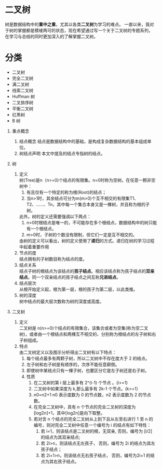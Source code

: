 # 二叉树

树是数据结构中的**重中之重**，尤其以各类**二叉树**为学习的难点。
一直以来，我对于树的掌握都是模棱两可的状态，现在希望通过写一个关于二叉树的专题系列，
在学习与总结的同时更加深入的了解掌握二叉树。

# 分类

- 二叉树
- 完全二叉树
- 满二叉树
- 线索二叉树
- Huffman 树
- 二叉排序树
- 平衡二叉树
- 红黑树
- B 树

1. 重点概念

   1. 结点概念
      结点是数据结构中的基础，是构成复杂数据结构的基本组成单位。
   2. 树结点声明 本文中提及的结点专指树的结点。

2. 树
   <ol><li>定义<br>
   树(Tree)是n（n>=0)个结点的有限集。n=0时称为空树。在任意一颗非空树中：
       <ol><li>有且仅有一个特定的称为根(Root)的结点；</li>
       <li>当n>1时，其余结点可分为m(m>0)个互不相交的有限集T1、T2、......、Tn，其中每一个集合本身又是一棵树，并且称为根的子树。</li></ol>
       此外，树的定义还需要强调以下两点：
           <ol><li>n>0时根结点是唯一的，不可能存在多个根结点，数据结构中的树只能有一个根结点。</li>
           <li>m>0时，子树的个数没有限制，但它们一定是互不相交的。</li></ol>
   由树的定义可以看出，树的定义使用了<b>递归</b>的方式。递归在树的学习过程中起着重要作用</li>
   <li>节点的度<br>
   结点拥有的子树数目称为结点的度。
   </li>
   <li>结点关系<br>
   结点子树的根结点为该结点的<b>孩子结点</b>。相应该结点称为孩子结点的<b>双亲结点</b>。同一个双亲结点的孩子结点之间互称<b>兄弟结点</b>。
   </li>
   <li>结点层次<br>
   从根开始定义起，根为第一层，根的孩子为第二层，以此类推。</li>
   <li>树的深度<br>
   树中结点的最大层次数称为树的深度或高度。</li>
   </ol>
3. 二叉树<br>
   <ol><li>定义<br>
   二叉树是 n(n>=0)个结点的有限集合，该集合或者为空集(称为空二叉树)，或者由一个根结点和两棵互不相交的、分别称为根结点的左子树和右子树组成。</li>
   <li>特点<br>
   由二叉树定义以及图示分析得出二叉树有以下特点：
   <ol>
   <li>每个结点最多有两颗子树，所以二叉树中不存在度大于 2 的结点。</li>
   <li>左子树和右子树是有顺序的，次序不能任意颠倒。</li>
   <li>即使树中某结点只有一棵子树，也要区分它是左子树还是右子树。</li>
   </li>
   <li>性质<br>
   <ol><li>在二叉树的第 i 层上最多有 2^(i-1) 个节点 。(i>=1)</li>
   <li>二叉树中如果深度为 k,那么最多有 2k-1 个节点。(k>=1）</li>
   <li>n0=n2+1 n0 表示度数为 0 的节点数，n2 表示度数为 2 的节点数。</li>
   <li>在完全二叉树中，具有 n 个节点的完全二叉树的深度为[log2n]+1，其中[log2n]是向下取整。</li>
   <li>若对含 n 个结点的完全二叉树从上到下且从左至右进行 1 至 n 的编号，则对完全二叉树中任意一个编号为 i 的结点有如下特性：<ol><li> 若 i=1，则该结点是二叉树的根，无双亲, 否则，编号为 [i/2] 的结点为其双亲结点;</li>
   <li>若 2i>n，则该结点无左孩子， 否则，编号为 2i 的结点为其左孩子结点；</li>
   <li>若 2i+1>n，则该结点无右孩子结点， 否则，编号为2i+1 的结点为其右孩子结点。</li></ol></li></li><ol>
